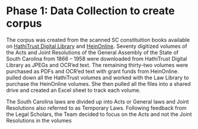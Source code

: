 # Phase 1: Data Collection to create corpus

The corpus was created from the scanned SC constituition books available on [HathiTrust Digital Library](https://www.hathitrust.org/) and [HeinOnline](https://heinonline.org/HOL/Welcome). Seventy digitized volumes of the Acts and Joint Resolutions of the General Assembly of the State of South Carolina from 1866 – 1958 were downloaded from HathiTrust Digital Library as JPEGs and OCR’ed text. The remaining thirty-two volumes were purchased as PDFs and OCR’ed text with grant funds from HeinOnline.  pulled down all the HathiTrust volumes and worked with the Law Library to purchase the HeinOnline volumes.  She then pulled all the files into a shared drive and created an Excel sheet to track each volume. 

 

The South Carolina laws are divided up into Acts or General laws and Joint Resolutions also referred to as Temporary Laws. Following feedback from the Legal Scholars, the Team decided to focus on the Acts and not the Joint Resolutions in the volumes
